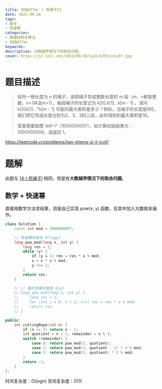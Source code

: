 ```yaml
---
title: 剑指Offer | 剪绳子II
date: 2022-09-20
tags:
- 数学
- 快速幂
categories:
- 数据结构与算法
- 剑指Offer
keywords:
description: 大数越界情况下的取余问题。
cover: https://s2.loli.net/2022/09/30/ip3LIeTE2vcCy5Y.jpg
---
```

# 题目描述
> 给你一根长度为 n 的绳子，请把绳子剪成整数长度的 m 段（m、n都是整数，n>1并且m>1），每段绳子的长度记为 k[0],k[1]...k[m - 1] 。请问 k[0]*k[1]*...*k[m - 1] 可能的最大乘积是多少？例如，当绳子的长度是8时，我们把它剪成长度分别为2、3、3的三段，此时得到的最大乘积是18。
> 
> 答案需要取模 1e9+7（1000000007），如计算初始结果为：1000000008，请返回 1。

https://leetcode.cn/problems/jian-sheng-zi-ii-lcof/

# 题解

此题与 [14-I.剪绳子I](https://www.wangjiapeng.com/2022/09/18/%E5%89%91%E6%8C%87offer/14.1%E5%89%AA%E7%BB%B3%E5%AD%90i/) 相同，但是有**大数越界情况下的取余问题**。

## 数学 + 快速幂
直接用数学方法求结果，但是自己实现 pow(x, y) 函数，在其中加入大数取余操作。
```C++
class Solution {
    const int mod = 1000000007;

    // 快速幂并取余 O(logy)
    long pow_mod(long x, int y) {
        long res = 1;
        while (y) {
            if (y & 1) res = res * x % mod;
            x = x * x % mod;
            y >>= 1;
        }
        return res;
    }

    // // 循环求幂并取余 O(y)
    // long pow_mod(long x, int y) {
    //     long res = 1;
    //     for (int i = 0; i < y; ++i) res = res * x % mod;
    //     return res;
    // }

public:
    int cuttingRope(int n) {
        if (n <= 3) return n - 1;
        int quotient = n / 3, remainder = n % 3;
        switch (remainder) {
            case 0: return pow_mod(3, quotient);
            case 1: return pow_mod(3, quotient - 1) * 4 % mod;
            case 2: return pow_mod(3, quotient) * 2 % mod;
        }
        return -1;
    }
};
```
时间复杂度：$O(logn)$
空间复杂度：$O(1)$